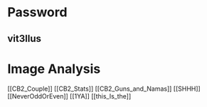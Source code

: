 # Password
## vit3llus

# Image Analysis
[[CB2_Couple]]
[[CB2_Stats]]
[[CB2_Guns_and_Namas]]
[[SHHH]]
[[NeverOddOrEven]]
[[1YA]]
[[this_Is_the]]